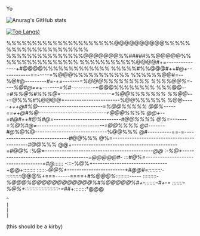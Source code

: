 Yo

![Anurag's GitHub stats](https://github-readme-stats.vercel.app/api?username=MarlowBl4ze&show_icons=true&theme=ambient_gradient)


[![Top Langs](https://github-readme-stats.vercel.app/api/top-langs/?username=MarlowBl4ze&layout=compact&size_weight=0.5&count_weight=0.5))](https://github.com/anuraghazra/github-readme-stats)



%%%%%%%%%%%%%%%%%%%%%@@@@@@@@@@%%%%%%%%%%%%%%%%%%%%%
%%%%%%%%%%%%%%%@@@@@@@%%#####%%@@@@@%%%%%%%%%%%%%%%%
%%%%%%%%%%%@@@@#+=---------------+#@@@@%%%%%%%%%%%%%
%%%%%#%%@@@#++#@+------------==-----=%@@@%%%%%%%%%%%
%%%%%%@@#=--%@#@*---------#=-+=-------=%@@@%%%%%%%%%
%%%%@@%=----%@#@==+-------=%#*----------+@@@%%%%%%%%
%%%@@*--=#%%@%#%%%@=---------------------=%@@%%%%%%%
%%@@*---=@%%%#%@@@@+-----------------------%@@%%%%%%
%@@*-----+++@#%@---------------------------=%@@%%%%%
@@%-----==++@#%@----------------------------+@@@%%%%
@@+--=#@#++#@%#@=----------------------------#@@%%%%
@%=-------=%@%#@=----------------------------=@@%%%%
@#-------#@*%@%@------------------------------%@@%%%
@#----------==-=------------------------------#@@%%%
@%=-------------------------------------------#@@%%%
@@+--------------------------------------------=#@@%
:%@=---------------------------------------------*@@
:-%@+---------------------------------------=@@@@@#-
:::#@%=-----------------------------------=#@*::::::
-:::-%@%+-------------------------------+@@+::::::::
::::::-*@@%+------------------------+#@@#=:::::::::-
::::::::::*@@@%+===------====+*#%@@@%*:::::::::-----
:::::::::-*%@@@%@@@@@@@@@@@@%#%@@@@@%#+-:::::::-#+-=
:::::::-%@%+::::::::::::::::::::::-=*##+::::::::*@@@





    ^
    |
    |
    |
(this should be a kirby)
<!--[![Readme Card](https://github-readme-stats.vercel.app/api/pin/?username=MarlowBl4ze&repo=github-readme-stats)](https://github.com/anuraghazra/github-readme-stats)-->
<!--
**MarlowBl4ze/MarlowBl4ze** is a ✨ _special_ ✨ repository because its `README.md` (this file) appears on your GitHub profile.

Here are some ideas to get you started:

- 🔭 I’m currently working on ...
- 🌱 I’m currently learning ...
- 👯 I’m looking to collaborate on ...
- 🤔 I’m looking for help with ...
- 💬 Ask me about ...
- 📫 How to reach me: ...
- 😄 Pronouns: ...
- ⚡ Fun fact: ...
-->
